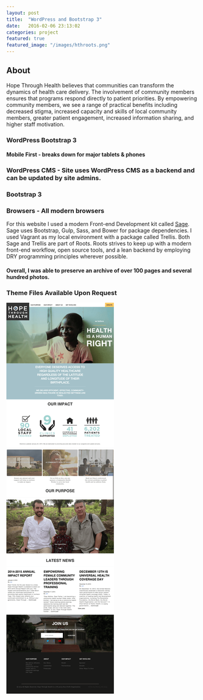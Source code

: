 ```yaml
---
layout: post
title:  "WordPress and Bootstrap 3"
date:   2016-02-06 23:13:02
categories: project
featured: true
featured_image: "/images/hthroots.png"
---
```

<div class="project-container">
	<div class="project-item">
		<h2>About</h2>
		<p>
			Hope Through Health believes that communities can transform the dynamics of health care delivery. The involvement of community members ensures that programs respond directly to patient priorities. By empowering community members, we see a range of practical benefits including decreased stigma, increased capacity and skills of local community members, greater patient engagement, increased information sharing, and higher staff motivation.
		</p>
		<h3>WordPress Bootstrap 3</h3>
		<h4>Mobile First - breaks down for major tablets &amp; phones</h4>
		<h3>WordPress CMS - Site uses WordPress CMS as a backend and can be updated by site admins.</h3>
		<h3>Bootstrap 3</h3>
		<h3>Browsers - All modern browsers</h3>
		<p>For this website I used a modern Front-end Development kit called <a href="https://roots.io/sage/">Sage</a>.  Sage uses Bootstrap, Gulp, Sass, and Bower for package dependencies.  I used Vagrant as my local environment with a package called Trellis.  Both Sage and Trellis are part of Roots. Roots strives to keep up with a modern front-end workflow, open source tools, and a lean backend by employing DRY programming principles wherever possible.
		</p>
		<h4>Overall, I was able to preserve an archive of over 100 pages and several hundred photos.</h4>
		<h3>Theme Files Available Upon Request</h3>
	</div>
	<div class="project-item align-project-image">
		<img src="/images/hthroots.png" alt="Nonprofit Website Theme Screenshot">
	</div>
</div>

